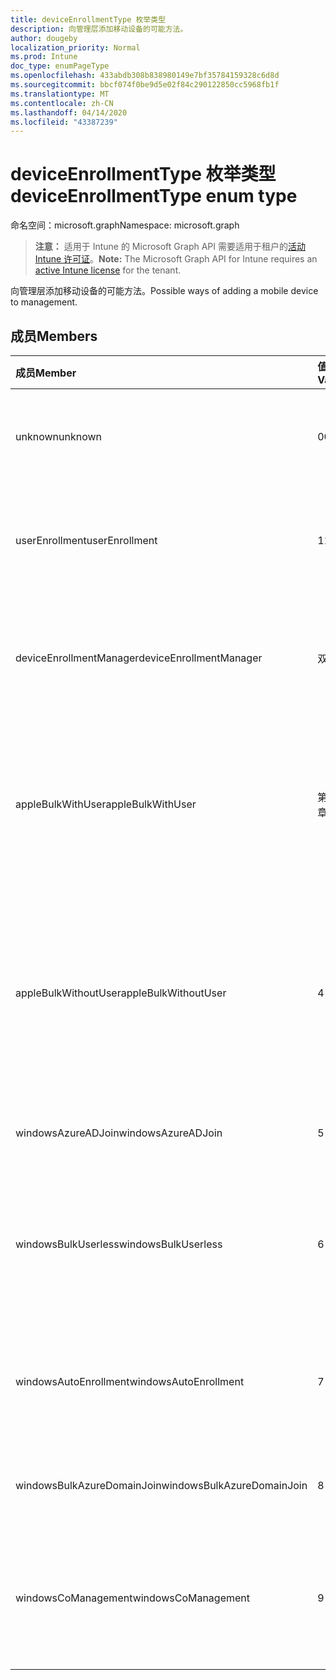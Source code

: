 ```yaml
---
title: deviceEnrollmentType 枚举类型
description: 向管理层添加移动设备的可能方法。
author: dougeby
localization_priority: Normal
ms.prod: Intune
doc_type: enumPageType
ms.openlocfilehash: 433abdb308b838980149e7bf35784159328c6d8d
ms.sourcegitcommit: bbcf074f0be9d5e02f84c290122850cc5968fb1f
ms.translationtype: MT
ms.contentlocale: zh-CN
ms.lasthandoff: 04/14/2020
ms.locfileid: "43387239"
---
```

# <a name="deviceenrollmenttype-enum-type"></a><span data-ttu-id="55156-103">deviceEnrollmentType 枚举类型</span><span class="sxs-lookup"><span data-stu-id="55156-103">deviceEnrollmentType enum type</span></span>

<span data-ttu-id="55156-104">命名空间：microsoft.graph</span><span class="sxs-lookup"><span data-stu-id="55156-104">Namespace: microsoft.graph</span></span>

> <span data-ttu-id="55156-105">**注意：** 适用于 Intune 的 Microsoft Graph API 需要适用于租户的[活动 Intune 许可证](https://go.microsoft.com/fwlink/?linkid=839381)。</span><span class="sxs-lookup"><span data-stu-id="55156-105">**Note:** The Microsoft Graph API for Intune requires an [active Intune license](https://go.microsoft.com/fwlink/?linkid=839381) for the tenant.</span></span>

<span data-ttu-id="55156-106">向管理层添加移动设备的可能方法。</span><span class="sxs-lookup"><span data-stu-id="55156-106">Possible ways of adding a mobile device to management.</span></span>

## <a name="members"></a><span data-ttu-id="55156-107">成员</span><span class="sxs-lookup"><span data-stu-id="55156-107">Members</span></span>
|<span data-ttu-id="55156-108">成员</span><span class="sxs-lookup"><span data-stu-id="55156-108">Member</span></span>|<span data-ttu-id="55156-109">值</span><span class="sxs-lookup"><span data-stu-id="55156-109">Value</span></span>|<span data-ttu-id="55156-110">说明</span><span class="sxs-lookup"><span data-stu-id="55156-110">Description</span></span>|
|:---|:---|:---|
|<span data-ttu-id="55156-111">unknown</span><span class="sxs-lookup"><span data-stu-id="55156-111">unknown</span></span>|<span data-ttu-id="55156-112">0</span><span class="sxs-lookup"><span data-stu-id="55156-112">0</span></span>|<span data-ttu-id="55156-113">默认值，未收集注册类型。</span><span class="sxs-lookup"><span data-stu-id="55156-113">Default value, enrollment type was not collected.</span></span>|
|<span data-ttu-id="55156-114">userEnrollment</span><span class="sxs-lookup"><span data-stu-id="55156-114">userEnrollment</span></span>|<span data-ttu-id="55156-115">1</span><span class="sxs-lookup"><span data-stu-id="55156-115">1</span></span>|<span data-ttu-id="55156-116">通过 BYOD 通道的用户驱动的注册。</span><span class="sxs-lookup"><span data-stu-id="55156-116">User driven enrollment through BYOD channel.</span></span>|
|<span data-ttu-id="55156-117">deviceEnrollmentManager</span><span class="sxs-lookup"><span data-stu-id="55156-117">deviceEnrollmentManager</span></span>|<span data-ttu-id="55156-118">双面</span><span class="sxs-lookup"><span data-stu-id="55156-118">2</span></span>|<span data-ttu-id="55156-119">具有设备注册管理员帐户的用户注册。</span><span class="sxs-lookup"><span data-stu-id="55156-119">User enrollment with a device enrollment manager account.</span></span>|
|<span data-ttu-id="55156-120">appleBulkWithUser</span><span class="sxs-lookup"><span data-stu-id="55156-120">appleBulkWithUser</span></span>|<span data-ttu-id="55156-121">第三章</span><span class="sxs-lookup"><span data-stu-id="55156-121">3</span></span>|<span data-ttu-id="55156-122">使用用户质询的 Apple 批量注册。</span><span class="sxs-lookup"><span data-stu-id="55156-122">Apple bulk enrollment with user challenge.</span></span> <span data-ttu-id="55156-123">（DEP、Apple 配置器）</span><span class="sxs-lookup"><span data-stu-id="55156-123">(DEP, Apple Configurator)</span></span>|
|<span data-ttu-id="55156-124">appleBulkWithoutUser</span><span class="sxs-lookup"><span data-stu-id="55156-124">appleBulkWithoutUser</span></span>|<span data-ttu-id="55156-125">4 </span><span class="sxs-lookup"><span data-stu-id="55156-125">4</span></span>|<span data-ttu-id="55156-126">没有用户质询的 Apple 批量注册。</span><span class="sxs-lookup"><span data-stu-id="55156-126">Apple bulk enrollment without user challenge.</span></span> <span data-ttu-id="55156-127">（DEP、Apple 配置器、移动配置）</span><span class="sxs-lookup"><span data-stu-id="55156-127">(DEP, Apple Configurator, Mobile Config)</span></span>|
|<span data-ttu-id="55156-128">windowsAzureADJoin</span><span class="sxs-lookup"><span data-stu-id="55156-128">windowsAzureADJoin</span></span>|<span data-ttu-id="55156-129">5 </span><span class="sxs-lookup"><span data-stu-id="55156-129">5</span></span>|<span data-ttu-id="55156-130">Windows 10 Azure AD 加入。</span><span class="sxs-lookup"><span data-stu-id="55156-130">Windows 10 Azure AD Join.</span></span>|
|<span data-ttu-id="55156-131">windowsBulkUserless</span><span class="sxs-lookup"><span data-stu-id="55156-131">windowsBulkUserless</span></span>|<span data-ttu-id="55156-132">6 </span><span class="sxs-lookup"><span data-stu-id="55156-132">6</span></span>|<span data-ttu-id="55156-133">通过带证书的 ICD 通过 ICD 进行的 Windows 10 批量注册。</span><span class="sxs-lookup"><span data-stu-id="55156-133">Windows 10 Bulk enrollment through ICD with certificate.</span></span>|
|<span data-ttu-id="55156-134">windowsAutoEnrollment</span><span class="sxs-lookup"><span data-stu-id="55156-134">windowsAutoEnrollment</span></span>|<span data-ttu-id="55156-135">7 </span><span class="sxs-lookup"><span data-stu-id="55156-135">7</span></span>|<span data-ttu-id="55156-136">Windows 10 自动注册。</span><span class="sxs-lookup"><span data-stu-id="55156-136">Windows 10 automatic enrollment.</span></span> <span data-ttu-id="55156-137">（添加工作帐户）</span><span class="sxs-lookup"><span data-stu-id="55156-137">(Add work account)</span></span>|
|<span data-ttu-id="55156-138">windowsBulkAzureDomainJoin</span><span class="sxs-lookup"><span data-stu-id="55156-138">windowsBulkAzureDomainJoin</span></span>|<span data-ttu-id="55156-139">8 </span><span class="sxs-lookup"><span data-stu-id="55156-139">8</span></span>|<span data-ttu-id="55156-140">Windows 10 批量 Azure AD 加入。</span><span class="sxs-lookup"><span data-stu-id="55156-140">Windows 10 bulk Azure AD Join.</span></span>|
|<span data-ttu-id="55156-141">windowsCoManagement</span><span class="sxs-lookup"><span data-stu-id="55156-141">windowsCoManagement</span></span>|<span data-ttu-id="55156-142">9 </span><span class="sxs-lookup"><span data-stu-id="55156-142">9</span></span>|<span data-ttu-id="55156-143">由 AutoPilot 或组策略触发的 Windows 10 协同管理。</span><span class="sxs-lookup"><span data-stu-id="55156-143">Windows 10 Co-Management triggered by AutoPilot or Group Policy.</span></span>|







